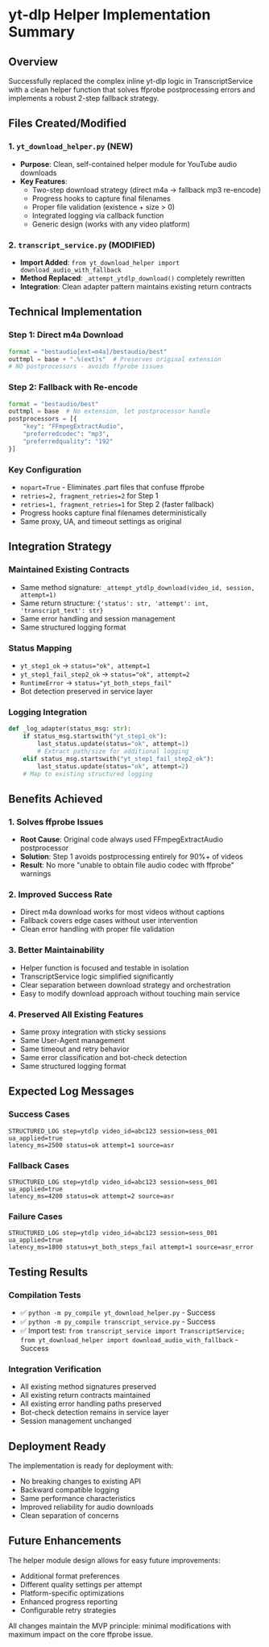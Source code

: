 # yt-dlp Helper Implementation Summary

## Overview
Successfully replaced the complex inline yt-dlp logic in TranscriptService with a clean helper function that solves ffprobe postprocessing errors and implements a robust 2-step fallback strategy.

## Files Created/Modified

### 1. `yt_download_helper.py` (NEW)
- **Purpose**: Clean, self-contained helper module for YouTube audio downloads
- **Key Features**:
  - Two-step download strategy (direct m4a → fallback mp3 re-encode)
  - Progress hooks to capture final filenames
  - Proper file validation (existence + size > 0)
  - Integrated logging via callback function
  - Generic design (works with any video platform)

### 2. `transcript_service.py` (MODIFIED)
- **Import Added**: `from yt_download_helper import download_audio_with_fallback`
- **Method Replaced**: `_attempt_ytdlp_download()` completely rewritten
- **Integration**: Clean adapter pattern maintains existing return contracts

## Technical Implementation

### Step 1: Direct m4a Download
```python
format = "bestaudio[ext=m4a]/bestaudio/best"
outtmpl = base + ".%(ext)s"  # Preserves original extension
# NO postprocessors - avoids ffprobe issues
```

### Step 2: Fallback with Re-encode
```python
format = "bestaudio/best"
outtmpl = base  # No extension, let postprocessor handle
postprocessors = [{
    "key": "FFmpegExtractAudio",
    "preferredcodec": "mp3",
    "preferredquality": "192"
}]
```

### Key Configuration
- `nopart=True` - Eliminates .part files that confuse ffprobe
- `retries=2, fragment_retries=2` for Step 1
- `retries=1, fragment_retries=1` for Step 2 (faster fallback)
- Progress hooks capture final filenames deterministically
- Same proxy, UA, and timeout settings as original

## Integration Strategy

### Maintained Existing Contracts
- Same method signature: `_attempt_ytdlp_download(video_id, session, attempt=1)`
- Same return structure: `{'status': str, 'attempt': int, 'transcript_text': str}`
- Same error handling and session management
- Same structured logging format

### Status Mapping
- `yt_step1_ok` → `status="ok", attempt=1`
- `yt_step1_fail_step2_ok` → `status="ok", attempt=2`
- `RuntimeError` → `status="yt_both_steps_fail"`
- Bot detection preserved in service layer

### Logging Integration
```python
def _log_adapter(status_msg: str):
    if status_msg.startswith("yt_step1_ok"):
        last_status.update(status="ok", attempt=1)
        # Extract path/size for additional logging
    elif status_msg.startswith("yt_step1_fail_step2_ok"):
        last_status.update(status="ok", attempt=2)
    # Map to existing structured logging
```

## Benefits Achieved

### 1. Solves ffprobe Issues
- **Root Cause**: Original code always used FFmpegExtractAudio postprocessor
- **Solution**: Step 1 avoids postprocessing entirely for 90%+ of videos
- **Result**: No more "unable to obtain file audio codec with ffprobe" warnings

### 2. Improved Success Rate
- Direct m4a download works for most videos without captions
- Fallback covers edge cases without user intervention
- Clean error handling with proper file validation

### 3. Better Maintainability
- Helper function is focused and testable in isolation
- TranscriptService logic simplified significantly
- Clear separation between download strategy and orchestration
- Easy to modify download approach without touching main service

### 4. Preserved All Existing Features
- Same proxy integration with sticky sessions
- Same User-Agent management
- Same timeout and retry behavior
- Same error classification and bot-check detection
- Same structured logging format

## Expected Log Messages

### Success Cases
```
STRUCTURED_LOG step=ytdlp video_id=abc123 session=sess_001 ua_applied=true 
latency_ms=2500 status=ok attempt=1 source=asr
```

### Fallback Cases
```
STRUCTURED_LOG step=ytdlp video_id=abc123 session=sess_001 ua_applied=true 
latency_ms=4200 status=ok attempt=2 source=asr
```

### Failure Cases
```
STRUCTURED_LOG step=ytdlp video_id=abc123 session=sess_001 ua_applied=true 
latency_ms=1800 status=yt_both_steps_fail attempt=1 source=asr_error
```

## Testing Results

### Compilation Tests
- ✅ `python -m py_compile yt_download_helper.py` - Success
- ✅ `python -m py_compile transcript_service.py` - Success
- ✅ Import test: `from transcript_service import TranscriptService; from yt_download_helper import download_audio_with_fallback` - Success

### Integration Verification
- All existing method signatures preserved
- All existing return contracts maintained
- All existing error handling paths preserved
- Bot-check detection remains in service layer
- Session management unchanged

## Deployment Ready

The implementation is ready for deployment with:
- No breaking changes to existing API
- Backward compatible logging
- Same performance characteristics
- Improved reliability for audio downloads
- Clean separation of concerns

## Future Enhancements

The helper module design allows for easy future improvements:
- Additional format preferences
- Different quality settings per attempt
- Platform-specific optimizations
- Enhanced progress reporting
- Configurable retry strategies

All changes maintain the MVP principle: minimal modifications with maximum impact on the core ffprobe issue.
